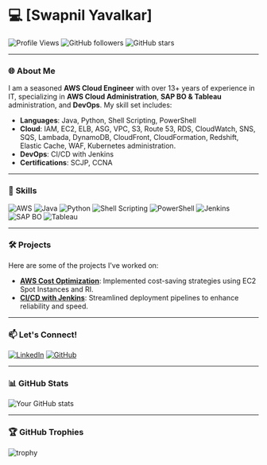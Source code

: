 # 💻 **[Swapnil Yavalkar]**

![Profile Views](https://komarev.com/ghpvc/?username=yourusername&label=Profile%20views&color=0e75b6&style=flat) 
![GitHub followers](https://img.shields.io/github/followers/yourusername?label=Followers&style=social)
![GitHub stars](https://img.shields.io/github/stars/yourusername?label=Stars)

---

### 🌐 **About Me**
I am a seasoned **AWS Cloud Engineer** with over 13+ years of experience in IT, specializing in **AWS Cloud Administration**, **SAP BO & Tableau** administration, and **DevOps**. My skill set includes:

- **Languages**: Java, Python, Shell Scripting, PowerShell
- **Cloud**: IAM, EC2, ELB, ASG, VPC, S3, Route 53, RDS, CloudWatch, SNS, SQS, Lambada, DynamoDB, CloudFront, CloudFormation, Redshift, Elastic Cache, WAF, Kubernetes administration.
- **DevOps**: CI/CD with Jenkins
- **Certifications**: SCJP, CCNA

---

### 🚀 **Skills**
![AWS](https://img.shields.io/badge/AWS-%23FF9900.svg?style=for-the-badge&logo=amazon-aws&logoColor=white)
![Java](https://img.shields.io/badge/Java-%23ED8B00.svg?style=for-the-badge&logo=java&logoColor=white)
![Python](https://img.shields.io/badge/Python-%233776AB.svg?style=for-the-badge&logo=python&logoColor=white)
![Shell Scripting](https://img.shields.io/badge/Shell_Scripting-%2312100E.svg?style=for-the-badge&logo=gnu-bash&logoColor=white)
![PowerShell](https://img.shields.io/badge/PowerShell-%235391FE.svg?style=for-the-badge&logo=powershell&logoColor=white)
![Jenkins](https://img.shields.io/badge/Jenkins-%23D24939.svg?style=for-the-badge&logo=jenkins&logoColor=white)
![SAP BO](https://img.shields.io/badge/SAP%20BO-%2381D8D0.svg?style=for-the-badge)
![Tableau](https://img.shields.io/badge/Tableau-%23E97627.svg?style=for-the-badge&logo=tableau&logoColor=white)

---

### 🛠️ **Projects**
Here are some of the projects I've worked on:

- **[AWS Cost Optimization](#)**: Implemented cost-saving strategies using EC2 Spot Instances and RI.
- **[CI/CD with Jenkins](#)**: Streamlined deployment pipelines to enhance reliability and speed.

---

### 📫 **Let's Connect!**
[![LinkedIn](https://img.shields.io/badge/LinkedIn-%230077B5.svg?style=for-the-badge&logo=linkedin&logoColor=white)](https://www.linkedin.com/in/swapnily)
[![GitHub](https://img.shields.io/badge/GitHub-%2312100E.svg?style=for-the-badge&logo=github&logoColor=white)](https://github.com/swapnilyavalkar1110x)

---

### 📊 **GitHub Stats**
![Your GitHub stats](https://github-readme-stats.vercel.app/api?username=yourusername&show_icons=true&theme=radical)

---

### 🏆 **GitHub Trophies**
![trophy](https://github-profile-trophy.vercel.app/?username=yourusername&theme=radical)
